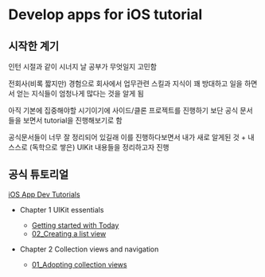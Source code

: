 # Develop apps for iOS tutorial

## 시작한 계기

인턴 시절과 같이 시너지 날 공부가 무엇일지 고민함

전회사(비록 짧지만) 경험으로 회사에서 업무관련 스킬과 지식이 꽤 방대하고 일을 하면서 얻는 지식들이 엄청나게 많다는 것을 알게 됨

아직 기본에 집중해야할 시기이기에 사이드/클론 프로젝트를 진행하기 보단 공식 문서들을 보면서 tutorial을 진행해보기로 함

공식문서들이 너무 잘 정리되어 있길래 이를 진행하다보면서 내가 새로 알게된 것 + 내 스스로 (독학으로 쌓은) UIKit 내용들을 정리하고자 진행

## 공식 튜토리얼

[iOS App Dev Tutorials](https://developer.apple.com/tutorials/app-dev-training)

- Chapter 1 UIKit essentials

  - [Getting started with Today](https://github.com/BOLTB0X/UIkit/blob/main/iOS%20App%20Dev%20Tutorials/Chapter%201%20UIKit%20essentials/01_Getting%20started%20with%20Today/README.md)
  - [02_Creating a list view](https://github.com/BOLTB0X/UIkit/tree/main/iOS%20App%20Dev%20Tutorials/Chapter%201%20UIKit%20essentials/02_Creating%20a%20list%20view)

- Chapter 2 Collection views and navigation
  - [01_Adopting collection views](https://github.com/BOLTB0X/UIkit/tree/main/iOS%20App%20Dev%20Tutorials/Chapter%202%20Collection%20views%20and%20navigation/01_Adopting%20collection%20views)
